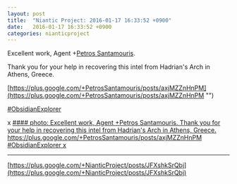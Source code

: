 ```yaml
---
layout: post
title:  "Niantic Project: 2016-01-17 16:33:52 +0900"
date:   2016-01-17 16:33:52 +0900
categories: nianticproject
---
```

Excellent work, Agent +[Petros Santamouris](https://plus.google.com/104250367862850824779 "").

Thank you for your help in recovering this intel from Hadrian's Arch in Athens, Greece.

[https://plus.google.com/+PetrosSantamouris/posts/axjMZZnHnPM](https://plus.google.com/+PetrosSantamouris/posts/axjMZZnHnPM "")

[#ObsidianExplorer](https://plus.google.com/s/%23ObsidianExplorer "")

x
[#### photo: Excellent work, Agent +Petros Santamouris.
Thank you for your help in recovering this intel from Hadrian's Arch in Athens, Greece.
https://plus.google.com/+PetrosSantamouris/posts/axjMZZnHnPM
#ObsidianExplorer
x](https://lh3.googleusercontent.com/-qJTFFIzgkvs/VptDnVAudII/AAAAAAAAiXk/JbQ0u7BeFtU/w1000-h1000/Exposure.png "")
- - -
[https://plus.google.com/+NianticProject/posts/JFXshkSrQbj](https://plus.google.com/+NianticProject/posts/JFXshkSrQbj)
